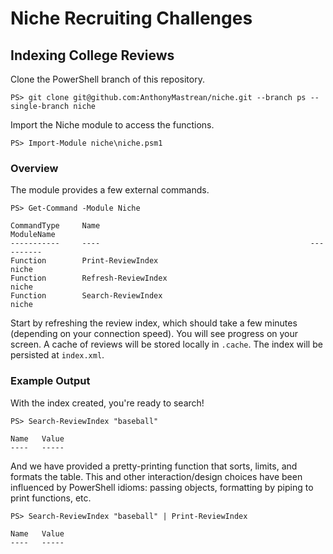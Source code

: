 # Niche Recruiting Challenges

## Indexing College Reviews

Clone the PowerShell branch of this repository.

```
PS> git clone git@github.com:AnthonyMastrean/niche.git --branch ps --single-branch niche
```

Import the Niche module to access the functions.

```
PS> Import-Module niche\niche.psm1
```

### Overview

The module provides a few external commands.

```
PS> Get-Command -Module Niche

CommandType     Name                                               ModuleName
-----------     ----                                               ----------
Function        Print-ReviewIndex                                  niche
Function        Refresh-ReviewIndex                                niche
Function        Search-ReviewIndex                                 niche
```

Start by refreshing the review index, which should take a few minutes (depending on your connection speed). You will see progress on your screen. A cache of reviews will be stored locally in `.cache`. The index will be persisted at `index.xml`.

### Example Output

With the index created, you're ready to search!

```
PS> Search-ReviewIndex "baseball"

Name   Value
----   -----
```

And we have provided a pretty-printing function that sorts, limits, and formats the table. This and other interaction/design choices have been influenced by PowerShell idioms: passing objects, formatting by piping to print functions, etc.

```
PS> Search-ReviewIndex "baseball" | Print-ReviewIndex

Name   Value
----   -----

```
